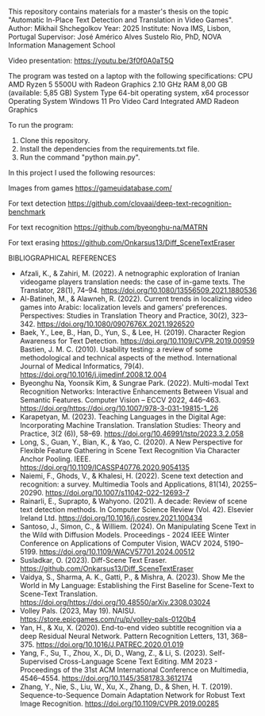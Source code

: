 This repository contains materials for a master's thesis on the topic "Automatic In-Place Text Detection and Translation
in Video Games".
Author: Mikhail Shchegolkov
Year: 2025
Institute: Nova IMS, Lisbon, Portugal
Supervisor: José Américo Alves Sustelo Rio, PhD, NOVA Information Management School

Video presentation: https://youtu.be/3f0f0A0aT5Q

The program was tested on a laptop with the following specifications:
CPU	AMD Ryzen 5 5500U with Radeon Graphics 2.10 GHz
RAM	8,00 GB (available: 5,85 GB)
System Type	64-bit operating system, x64 processor
Operating System	Windows 11 Pro
Video Card	Integrated AMD Radeon Graphics

To run the program:
1. Clone this repository.
2. Install the dependencies from the requirements.txt file.
3. Run the command "python main.py".

In this project I used the following resources:

Images from games
https://gameuidatabase.com/

For text detection
https://github.com/clovaai/deep-text-recognition-benchmark

For text recognition
https://github.com/byeonghu-na/MATRN

For text erasing
https://github.com/Onkarsus13/Diff_SceneTextEraser

BIBLIOGRAPHICAL REFERENCES
- Afzali, K., & Zahiri, M. (2022). A netnographic exploration of Iranian videogame players translation needs: the case of in-game texts. The Translator, 28(1), 74–94. https://doi.org/10.1080/13556509.2021.1880536
- Al-Batineh, M., & Alawneh, R. (2022). Current trends in localizing video games into Arabic: localization levels and gamers’ preferences. Perspectives: Studies in Translation Theory and Practice, 30(2), 323–342. https://doi.org/10.1080/0907676X.2021.1926520
- Baek, Y., Lee, B., Han, D., Yun, S., & Lee, H. (2019). Character Region Awareness for Text Detection. https://doi.org/10.1109/CVPR.2019.00959
Bastien, J. M. C. (2010). Usability testing: a review of some methodological and technical aspects of the method. International Journal of Medical Informatics, 79(4). https://doi.org/10.1016/j.ijmedinf.2008.12.004
- Byeonghu Na, Yoonsik Kim, & Sungrae Park. (2022). Multi-modal Text Recognition Networks: Interactive Enhancements Between Visual and Semantic Features. Computer Vision – ECCV 2022, 446–463. https://doi.org/https://doi.org/10.1007/978-3-031-19815-1_26
- Karapetyan, M. (2023). Teaching Languages in the Digital Age: Incorporating Machine Translation. Translation Studies: Theory and Practice, 3(2 (6)), 58–69. https://doi.org/10.46991/tstp/2023.3.2.058
- Long, S., Guan, Y., Bian, K., & Yao, C. (2020). A New Perspective for Flexible Feature Gathering in Scene Text Recognition Via Character Anchor Pooling. IEEE. https://doi.org/10.1109/ICASSP40776.2020.9054135
- Naiemi, F., Ghods, V., & Khalesi, H. (2022). Scene text detection and recognition: a survey. Multimedia Tools and Applications, 81(14), 20255–20290. https://doi.org/10.1007/s11042-022-12693-7
- Rainarli, E., Suprapto, & Wahyono. (2021). A decade: Review of scene text detection methods. In Computer Science Review (Vol. 42). Elsevier Ireland Ltd. https://doi.org/10.1016/j.cosrev.2021.100434
- Santoso, J., Simon, C., & Williem. (2024). On Manipulating Scene Text in the Wild with Diffusion Models. Proceedings - 2024 IEEE Winter Conference on Applications of Computer Vision, WACV 2024, 5190–5199. https://doi.org/10.1109/WACV57701.2024.00512
- Susladkar, O. (2023). Diff-Scene Text Eraser. https://github.com/Onkarsus13/Diff_SceneTextEraser
- Vaidya, S., Sharma, A. K., Gatti, P., & Mishra, A. (2023). Show Me the World in My Language: Establishing the First Baseline for Scene-Text to Scene-Text Translation. https://doi.org/https://doi.org/10.48550/arXiv.2308.03024
- Volley Pals. (2023, May 19). NAISU. https://store.epicgames.com/ru/p/volley-pals-0120b4
- Yan, H., & Xu, X. (2020). End-to-end video subtitle recognition via a deep Residual Neural Network. Pattern Recognition Letters, 131, 368–375. https://doi.org/10.1016/J.PATREC.2020.01.019
- Yang, F., Su, T., Zhou, X., Di, D., Wang, Z., & Li, S. (2023). Self-Supervised Cross-Language Scene Text Editing. MM 2023 - Proceedings of the 31st ACM International Conference on Multimedia, 4546–4554. https://doi.org/10.1145/3581783.3612174
- Zhang, Y., Nie, S., Liu, W., Xu, X., Zhang, D., & Shen, H. T. (2019). Sequence-to-Sequence Domain Adaptation Network for Robust Text Image Recognition. https://doi.org/10.1109/CVPR.2019.00285
